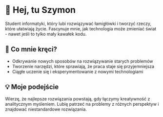 # 👋 Hej, tu Szymon

Student informatyki, który lubi rozwiązywać łamigłówki i tworzyć rzeczy, które ułatwiają życie. Fascynuje mnie, jak technologia może zmieniać świat - nawet jeśli to tylko mały kawałek kodu.

## 🚀 Co mnie kręci?

- Odkrywanie nowych sposobów na rozwiązywanie starych problemów
- Tworzenie narzędzi, które sprawiają, że praca staje się przyjemniejsza
- Ciągłe uczenie się i eksperymentowanie z nowymi technologiami

## 💡 Moje podejście

Wierzę, że najlepsze rozwiązania powstają, gdy łączymy kreatywność z analitycznym myśleniem. Lubię patrzeć na problemy z różnych perspektyw i znajdować niestandardowe rozwiązania.
